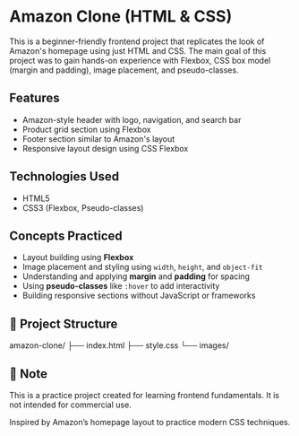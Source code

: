 # Amazon Clone (HTML & CSS)

This is a beginner-friendly frontend project that replicates the look of Amazon's homepage using just HTML and CSS. The main goal of this project was to gain hands-on experience with Flexbox, CSS box model (margin and padding), image placement, and pseudo-classes.

## Features

- Amazon-style header with logo, navigation, and search bar
- Product grid section using Flexbox
- Footer section similar to Amazon's layout
- Responsive layout design using CSS Flexbox

## Technologies Used

- HTML5
- CSS3 (Flexbox, Pseudo-classes)

## Concepts Practiced

- Layout building using **Flexbox**
- Image placement and styling using `width`, `height`, and `object-fit`
- Understanding and applying **margin** and **padding** for spacing
- Using **pseudo-classes** like `:hover` to add interactivity
- Building responsive sections without JavaScript or frameworks

## 📁 Project Structure
amazon-clone/
├── index.html
├── style.css
└── images/

## 📌 Note
This is a practice project created for learning frontend fundamentals. It is not intended for commercial use.

Inspired by Amazon’s homepage layout to practice modern CSS techniques.



